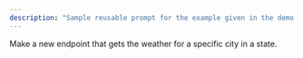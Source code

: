 ```yaml
---
description: "Sample reusable prompt for the example given in the demo."
---
```


Make a new endpoint that gets the weather for a specific city in a state.